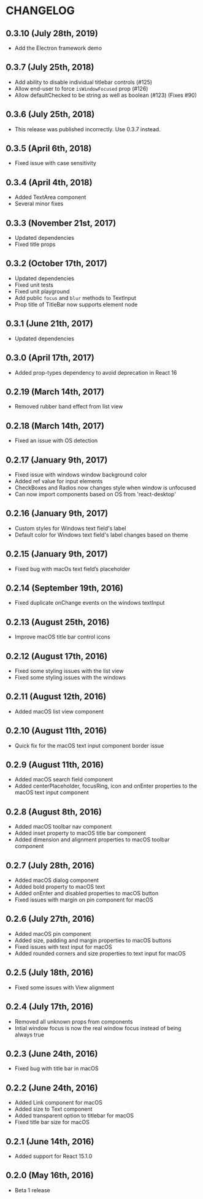 # CHANGELOG

## 0.3.10 (July 28th, 2019)

- Add the Electron framework demo

## 0.3.7 (July 25th, 2018)

- Add ability to disable individual titlebar controls (#125)
- Allow end-user to force `isWindowFocused` prop (#126)
- Allow defaultChecked to be string as well as boolean (#123) (Fixes #90)

## 0.3.6 (July 25th, 2018)

- This release was published incorrectly. Use 0.3.7 instead.

## 0.3.5 (April 6th, 2018)

- Fixed issue with case sensitivity

## 0.3.4 (April 4th, 2018)

- Added TextArea component
- Several minor fixes

## 0.3.3 (November 21st, 2017)

- Updated dependencies
- Fixed title props

## 0.3.2 (October 17th, 2017)

- Updated dependencies
- Fixed unit tests
- Fixed unit playground
- Add public `focus` and `blur` methods to TextInput
- Prop title of TitleBar now supports element node

## 0.3.1 (June 21th, 2017)

- Updated dependencies

## 0.3.0 (April 17th, 2017)

- Added prop-types dependency to avoid deprecation in React 16

## 0.2.19 (March 14th, 2017)

- Removed rubber band effect from list view

## 0.2.18 (March 14th, 2017)

- Fixed an issue with OS detection

## 0.2.17 (January 9th, 2017)

- Fixed issue with windows window background color
- Added ref value for input elements
- CheckBoxes and Radios now changes style when window is unfocused
- Can now import components based on OS from 'react-desktop'

## 0.2.16 (January 9th, 2017)

- Custom styles for Windows text field's label
- Default color for Windows text field's label changes based on theme

## 0.2.15 (January 9th, 2017)

- Fixed bug with macOs text field’s placeholder

## 0.2.14 (September 19th, 2016)

- Fixed duplicate onChange events on the windows textInput

## 0.2.13 (August 25th, 2016)

- Improve macOS title bar control icons

## 0.2.12 (August 17th, 2016)

- Fixed some styling issues with the list view
- Fixed some styling issues with the windows

## 0.2.11 (August 12th, 2016)

- Added macOS list view component

## 0.2.10 (August 11th, 2016)

- Quick fix for the macOS text input component border issue

## 0.2.9 (August 11th, 2016)

- Added macOS search field component
- Added centerPlaceholder, focusRing, icon and onEnter properties to the macOS text input component

## 0.2.8 (August 8th, 2016)

- Added macOS toolbar nav component
- Added inset property to macOS title bar component
- Added dimension and alignment properties to macOS toolbar component

## 0.2.7 (July 28th, 2016)

- Added macOS dialog component
- Added bold property to macOS text
- Added onEnter and disabled properties to macOS button
- Fixed issues with margin on pin component for macOS

## 0.2.6 (July 27th, 2016)

- Added macOS pin component
- Added size, padding and margin properties to macOS buttons
- Fixed issues with text input for macOS
- Added rounded corners and size properties to text input for macOS

## 0.2.5 (July 18th, 2016)

- Fixed some issues with View alignment

## 0.2.4 (July 17th, 2016)

- Removed all unknown props from components
- Intial window focus is now the real window focus instead of being always true

## 0.2.3 (June 24th, 2016)

- Fixed bug with title bar in macOS

## 0.2.2 (June 24th, 2016)

- Added Link component for macOS
- Added size to Text component
- Added transparent option to titlebar for macOS
- Fixed title bar size for macOS

## 0.2.1 (June 14th, 2016)

- Added support for React 15.1.0

## 0.2.0 (May 16th, 2016)

- Beta 1 release
